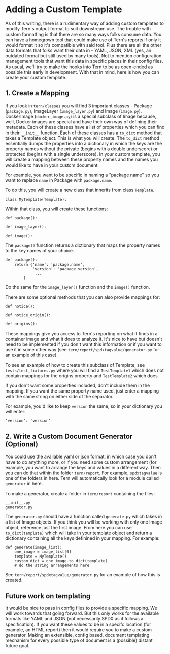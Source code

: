 # Adding a Custom Template
As of this writing, there is a rudimentary way of adding custom templates to modify Tern's output
format to suit downstream use. The trouble with custom formatting is that there are so many ways
folks consume data. You can have a homegrown tool that could make use of Tern's reports if only
it would format it so it's compatible with said tool. Plus there are all the other data formats
that folks want their data in - YAML, JSON, XML (yes, an outdated format but still used by many
tools). Not to mention configuration management tools that want this data in specific places in
their config files. As usual, we'll try to make the hooks into Tern to be as open-ended as possible this early in development. With that in mind, here is how you can create your custom template.

## 1. Create a Mapping
If you look in `tern/classes` you will find 3 important classes - Package (`package.py`), ImageLayer (`image_layer.py`) and Image (`image.py`). DockerImage (`docker_image.py`) is a special subclass of Image because, well, Docker images are special and have their own way of defining their metadata. Each of these classes have a list of properties which you can find in their `__init__` function.
Each of these classes has a `to_dict` method that takes a Template object. This is what you will create. The `to_dict` method essentially dumps the properties into a dictionary in which the keys are the property names without the private (begins with a double underscore) or protected (begins with a single underscore). In your custom template, you will create a mapping between these property names and the names you would like to have in your custom document.

For example, you want to be specific in naming a "package name" so you want to replace `name` in Package with `package.name`.

To do this, you will create a new class that inherits from class `Template`.

```
class MyTemplate(Template):
```

Within that class, you will create these functions:

```
def package():

def image_layer():

def image():
```

The `package()` function returns a dictionary that maps the property names to the key names of your choice.

```
def package():
    return {'name': 'package.name',
            'version': 'package.version',
             ...
	    }
```

Do the same for the `image_layer()` function and the `image()` function.

There are some optional methods that you can also provide mappings for:

```
def notice():

def notice_origin():

def origins():
```

These mappings give you access to Tern's reporting on what it finds in a container image and what it does to analyze it. It's nice to have but doesn't need to be implemented if you don't want this information or if you want to use it in some other way (see `tern/report/spdxtagvalue/generator.py` for an example of this case).

To see an example of how to create this subclass of Template, see `tests/test_fixtures.py` where you will find a `TestTemplate1` which does not contain mappings for the origins property and `TestTemplate2` which does.

If you don't want some properties included, don't include them in the mapping. If you want the same property name used, just enter a mapping with the same string on either side of the separator.

For example, you'd like to keep `version` the same, so in your dictionary you will enter:
```
'version': 'version'
```

## 2. Write a Custom Document Generator (Optional)
You could use the available yaml or json format, in which case you don't have to do anything more, or if you need some custom arrangement (for example, you want to arrange the keys and values in
a different way. Then you can do that within the folder `tern/report`. For example, `spdxtagvalue` is one of the folders in here. Tern will automatically look for a module called `generator` in here.

To make a generator, create a folder in `tern/report` containing the files:
```
__init__.py
generator.py
```

The `generator.py` should have a function called `generate.py` which takes in a list of Image objects. If you think you will be working with only one Image object, reference just the first image. From here you can use `to_dict(template)` which will take in your template object and return a dictionary containing all the keys definined in your mapping. For example:

```
def generate(image_list):
    one_image = image_list[0]
    template = MyTemplate()
    custom_dict = one_image.to_dict(template)
    # do the string arrangements here
```

See `tern/report/spdxtagvalue/generator.py` for an example of how this is created.

## Future work on templating
It would be nice to pass in config files to provide a specific mapping. We will work towards that going forward. But this only works for the available formats like YAML and JSON (not necessarily SPDX as it follows a specification). If you want these values to be in a specifc location (for example, an HTML report) then it would require you to make a custom generator. Making an extensible, config based, document templating mechanism for every possible type of document is a (possible) distant future goal.
